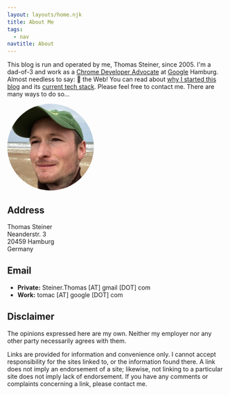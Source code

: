 ```yaml
---
layout: layouts/home.njk
title: About Me
tags:
  - nav
navtitle: About
---
```


This blog is run and operated by me, Thomas Steiner, since 2005.
I'm a dad-of-3 and work as a
[Chrome Developer Advocate](https://careers.google.com/jobs/results/?company=Google&company=Google&q=%22Developer%20Advocate%22%20%22Chrome%22)
at [Google](https://www.google.com/) Hamburg.
Almost needless to say:
<span aria-label="love" role="img" class="heading-effect">🧡</span> the Web!
You can read about [why I started this blog](/2005/10/23/why-i-started-to-blog-010629/)
and its [current tech stack](/2019/09/29/the-redesigned-blogccasion-is-live/).
Please feel free to contact me. There are many ways to do so…

<div>
  <img style="border: 0; border-radius: 50%;" src="/images/thomas_steiner.jpg" alt="Thomas Steiner" width="200" height="200">
</div>

## Address

<p>
  Thomas Steiner<br>
  Neanderstr. 3<br>
  20459 Hamburg<br>
  Germany
</p>

## Email

- **Private:** Steiner.Thomas [AT] gmail [DOT] com
- **Work:** tomac [AT] google [DOT] com

## Disclaimer

The opinions expressed here are my own. Neither my employer nor any other party necessarily agrees with them.

Links are provided for information and convenience only.
I cannot accept responsibility for the sites linked to, or the information found there.
A link does not imply an endorsement of a site; likewise, not linking to a particular site does
not imply lack of endorsement.
If you have any comments or complaints concerning a link, please contact me.
